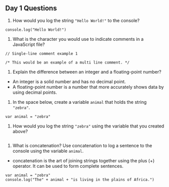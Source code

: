 ## Day 1 Questions

1. How would you log the string `"Hello World!"` to the console?
```
console.log("Hello World!")
```

1. What is the character you would use to indicate comments in a JavaScript file?

```
// Single-line comment example 1

/* This would be an example of a multi line comment. */

```

1. Explain the difference between an integer and a floating-point number?

* An integer is a solid number and has no decimal point.
* A floating-point number is a number that more accurately shows data by using decimal points.


1. In the space below, create a variable `animal` that holds the string `"zebra"`.
```
var animal = "zebra"
```

1. How would you log the string `"zebra"` using the variable that you created above?
```console.log(animal)
```

1. What is concatenation? Use concatenation to log a sentence to the console using the variable `animal`.
* concatenation is the art of joining strings together using the plus (+) operator. It can be used to form complete sentences.
```
var animal = "zebra"
console.log("The" + animal + "is living in the plains of Africa.")
```
